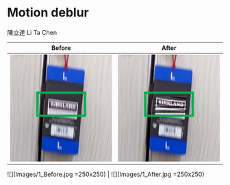 # Motion deblur

陳立達 Li Ta Chen

| Before      |After        |
:-------------------------:|:-------------------------:
<img src="Images/1_Before.jpg" width="250" height="250"> | <img src="Images/1_After.jpg" width="250" height="250">


![](Images/1_Before.jpg =250x250) | ![](Images/1_After.jpg =250x250)
